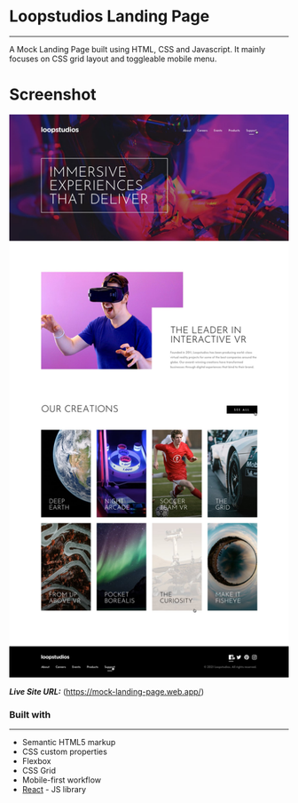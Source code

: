 # Loopstudios Landing Page
___

A Mock Landing Page built using HTML, CSS and Javascript. It mainly focuses on CSS grid layout and toggleable mobile menu. 

# Screenshot

![demo](./demo.jpg)


**_Live Site URL:_** (https://mock-landing-page.web.app/)

### Built with
___

* Semantic HTML5 markup
* CSS custom properties
* Flexbox
* CSS Grid
* Mobile-first workflow
* [React](https://reactjs.org/) - JS library
